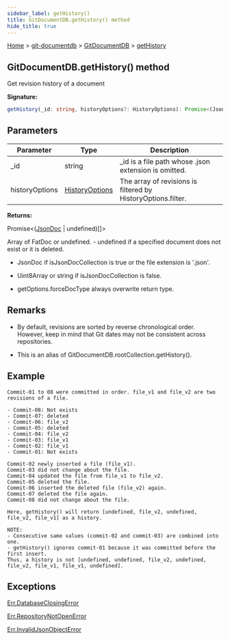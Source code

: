 ```yaml
---
sidebar_label: getHistory()
title: GitDocumentDB.getHistory() method
hide_title: true
---
```


[Home](./index.md) &gt; [git-documentdb](./git-documentdb.md) &gt; [GitDocumentDB](./git-documentdb.gitdocumentdb.md) &gt; [getHistory](./git-documentdb.gitdocumentdb.gethistory.md)

## GitDocumentDB.getHistory() method

Get revision history of a document

<b>Signature:</b>

```typescript
getHistory(_id: string, historyOptions?: HistoryOptions): Promise<(JsonDoc | undefined)[]>;
```

## Parameters

|  Parameter | Type | Description |
|  --- | --- | --- |
|  \_id | string | \_id is a file path whose .json extension is omitted. |
|  historyOptions | [HistoryOptions](./git-documentdb.historyoptions.md) | The array of revisions is filtered by HistoryOptions.filter. |

<b>Returns:</b>

Promise&lt;([JsonDoc](./git-documentdb.jsondoc.md) \| undefined)\[\]&gt;

Array of FatDoc or undefined. - undefined if a specified document does not exist or it is deleted.

- JsonDoc if isJsonDocCollection is true or the file extension is '.json'.

- Uint8Array or string if isJsonDocCollection is false.

- getOptions.forceDocType always overwrite return type.

## Remarks

- By default, revisions are sorted by reverse chronological order. However, keep in mind that Git dates may not be consistent across repositories.

- This is an alias of GitDocumentDB.rootCollection.getHistory().

## Example


```
Commit-01 to 08 were committed in order. file_v1 and file_v2 are two revisions of a file.

- Commit-08: Not exists
- Commit-07: deleted
- Commit-06: file_v2
- Commit-05: deleted
- Commit-04: file_v2
- Commit-03: file_v1
- Commit-02: file_v1
- Commit-01: Not exists

Commit-02 newly inserted a file (file_v1).
Commit-03 did not change about the file.
Commit-04 updated the file from file_v1 to file_v2.
Commit-05 deleted the file.
Commit-06 inserted the deleted file (file_v2) again.
Commit-07 deleted the file again.
Commit-08 did not change about the file.

Here, getHistory() will return [undefined, file_v2, undefined, file_v2, file_v1] as a history.

NOTE:
- Consecutive same values (commit-02 and commit-03) are combined into one.
- getHistory() ignores commit-01 because it was committed before the first insert.
Thus, a history is not [undefined, undefined, file_v2, undefined, file_v2, file_v1, file_v1, undefined].

```

## Exceptions

[Err.DatabaseClosingError](./git-documentdb.err.databaseclosingerror.md)

[Err.RepositoryNotOpenError](./git-documentdb.err.repositorynotopenerror.md)

[Err.InvalidJsonObjectError](./git-documentdb.err.invalidjsonobjecterror.md)

